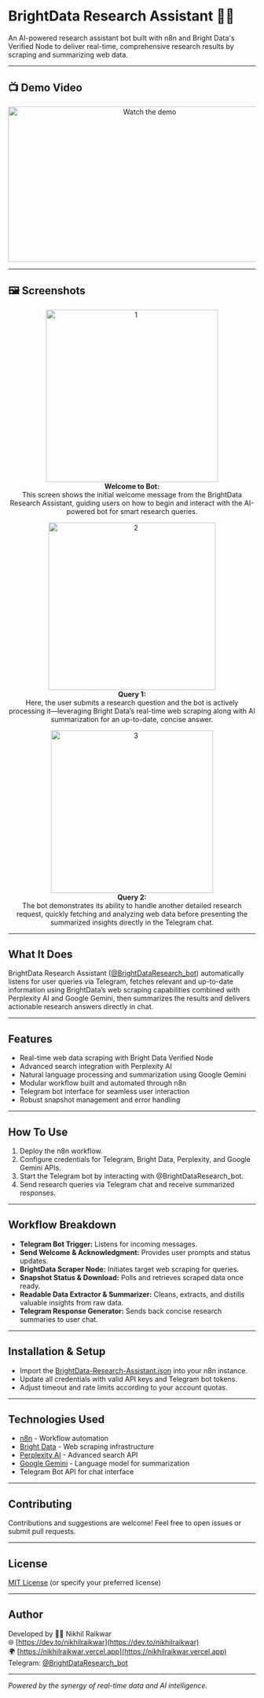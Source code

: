 # BrightData Research Assistant 🤖🌐
An AI-powered research assistant bot built with n8n and Bright Data's Verified Node to deliver real-time, comprehensive research results by scraping and summarizing web data.

---

## 📺 Demo Video

<p align="center">
  <a href="https://www.youtube.com/watch?v=I2zFm2esEYY" target="_blank">
    <img src="https://img.youtube.com/vi/I2zFm2esEYY/0.jpg" alt="Watch the demo" width="560" height="315"/>
  </a>
</p>

---

## 🖼️ Screenshots

<p align="center">
  <img width="350" alt="1" src="https://github.com/user-attachments/assets/d562b27b-2fcd-4204-b776-2b62bf299b44" /><br>
  <b>Welcome to Bot:</b><br>
  This screen shows the initial welcome message from the BrightData Research Assistant, guiding users on how to begin and interact with the AI-powered bot for smart research queries.
</p>

<p align="center">
  <img width="340" alt="2" src="https://github.com/user-attachments/assets/330157a1-9261-474d-8189-b9f3daa5c812" /><br>
  <b>Query 1:</b><br>
  Here, the user submits a research question and the bot is actively processing it—leveraging Bright Data’s real-time web scraping along with AI summarization for an up-to-date, concise answer.
</p>

<p align="center">
  <img width="330" alt="3" src="https://github.com/user-attachments/assets/4695f86d-5b79-427c-ac4f-624e66ad9ea1" /><br>
  <b>Query 2:</b><br>
  The bot demonstrates its ability to handle another detailed research request, quickly fetching and analyzing web data before presenting the summarized insights directly in the Telegram chat.
</p>

---

## What It Does
BrightData Research Assistant ([@BrightDataResearch_bot](https://t.me/BrightDataResearch_bot)) automatically listens for user queries via Telegram, fetches relevant and up-to-date information using BrightData’s web scraping capabilities combined with Perplexity AI and Google Gemini, then summarizes the results and delivers actionable research answers directly in chat.

---

## Features
- Real-time web data scraping with Bright Data Verified Node  
- Advanced search integration with Perplexity AI  
- Natural language processing and summarization using Google Gemini  
- Modular workflow built and automated through n8n  
- Telegram bot interface for seamless user interaction  
- Robust snapshot management and error handling  

---

## How To Use
1. Deploy the n8n workflow.  
2. Configure credentials for Telegram, Bright Data, Perplexity, and Google Gemini APIs.  
3. Start the Telegram bot by interacting with @BrightDataResearch_bot.  
4. Send research queries via Telegram chat and receive summarized responses.

---

## Workflow Breakdown
- **Telegram Bot Trigger:** Listens for incoming messages.  
- **Send Welcome & Acknowledgment:** Provides user prompts and status updates.  
- **BrightData Scraper Node:** Initiates target web scraping for queries.  
- **Snapshot Status & Download:** Polls and retrieves scraped data once ready.  
- **Readable Data Extractor & Summarizer:** Cleans, extracts, and distills valuable insights from raw data.  
- **Telegram Response Generator:** Sends back concise research summaries to user chat.

---

## Installation & Setup
- Import the [BrightData-Research-Assistant.json](link-to-your-json) into your n8n instance.  
- Update all credentials with valid API keys and Telegram bot tokens.  
- Adjust timeout and rate limits according to your account quotas.

---

## Technologies Used
- [n8n](https://n8n.io/) - Workflow automation  
- [Bright Data](https://brightdata.com/) - Web scraping infrastructure  
- [Perplexity AI](https://www.perplexity.ai/) - Advanced search API  
- [Google Gemini](https://developers.google.com/ai) - Language model for summarization  
- Telegram Bot API for chat interface

---

## Contributing
Contributions and suggestions are welcome! Feel free to open issues or submit pull requests.

---

## License
[MIT License](LICENSE) (or specify your preferred license)

---

## Author
Developed by 👨‍💻 Nikhil Raikwar  
🌐 [https://dev.to/nikhilraikwar](https://dev.to/nikhilraikwar)  
🌍 [https://nikhilraikwar.vercel.app](https://nikhilraikwar.vercel.app)  
Telegram: [@BrightDataResearch_bot](https://t.me/BrightDataResearch_bot)

---

*Powered by the synergy of real-time data and AI intelligence.*
